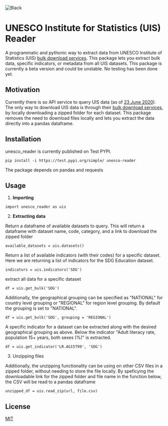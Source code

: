 ![Black](https://github.com/lpicci96/unesco_reader/actions/workflows/code_format.yml/badge.svg)
# UNESCO Institute for Statistics (UIS) Reader

A programmatic and pythonic way to extract data from UNESCO Institute of Statistics (UIS) [bulk download services](https://apiportal.uis.unesco.org/bdds). This package lets you extract bulk data, specific indicators, or metadata from all UIS datasets. This package is currently a beta version and could be unstable. No testing has been done yet.

## Motivation

Currently there is so API service to query UIS data (as of [23 June 2020](https://apiportal.uis.unesco.org/)). The only way to download UIS data is through their [bulk download services](https://apiportal.uis.unesco.org/bdds), by locally downloading a zipped folder for each dataset. This package removes the need to download files locally and lets you extract the data directly into a pandas dataframe. 

## Installation

unesco_reader is currently published on Test PYPI. 

```
pip install -i https://test.pypi.org/simple/ unesco-reader
```

The package depends on pandas and requests

## Usage

1. **Importing**

```
import unesco_reader as uis
```

2. **Extracting data**

Return a dataframe of available datasets to query. This will return a dataframe with dataset name, code, category, and a link to download the zipped folder

```
available_datasets = uis.datasets()
```

Return a list of available indicators (with their codes) for a specific dataset. Here we are returning a list of indicators for the SDG Education dataset.

```
indicators = uis.indicators('SDG')
```

extract all data for a specific dataset
```
df = uis.get_bulk('SDG')
```

Additionally, the geographical grouping can be specified as "NATIONAL" for country level grouping or "REGIONAL" for region level grouping. By default the grouping is set to "NATIONAL".

```
df = uis.get_bulk('SDG', grouping = 'REGIONAL')
```
A specific indicator for a dataset can be extracted along with the desired geographical grouping as above. Below the indicator "Adult literacy rate, population 15+ years, both sexes (%)" is extracted.

```
df = uis.get_indicator('LR.AG15T99', 'SDG')
```

3. Unzipping files

Additionally, the unzipping functionality can be using on other CSV files in a zipped folder, without needing to store the file locally. By speficying the downloadable link for the zipped folder and file name in the function below, the CSV will be read to a pandas dataframe

```
unzipped_df = uis.read_zip(url, file.csv)
```

## License

[MIT](https://github.com/lpicci96/unesco_reader/blob/main/LICENSE)






